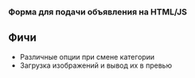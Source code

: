 ### Форма для подачи объявления на HTML/JS

## Фичи

- Различные опции при смене категории
- Загрузка изображений и вывод их в превью

